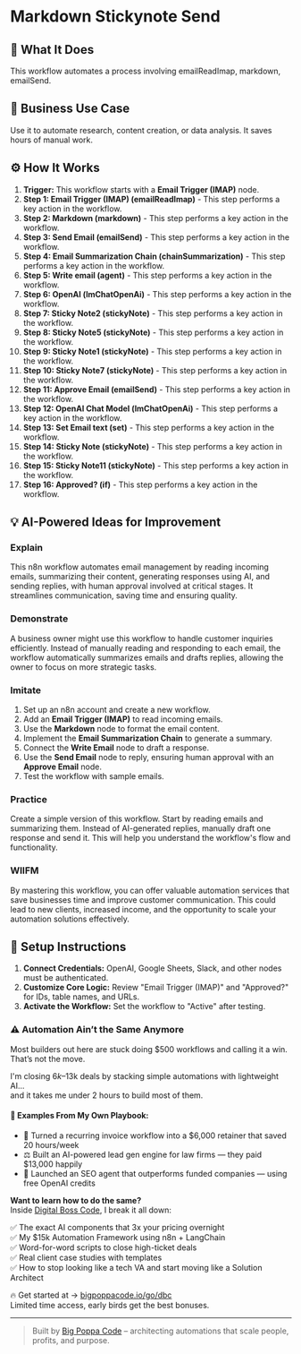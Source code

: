 # Markdown Stickynote Send

## 🚀 What It Does
This workflow automates a process involving emailReadImap, markdown, emailSend.

## 💼 Business Use Case
Use it to automate research, content creation, or data analysis. It saves hours of manual work.

## ⚙️ How It Works
1.  **Trigger:** This workflow starts with a **Email Trigger (IMAP)** node.
2. **Step 1: Email Trigger (IMAP) (emailReadImap)** - This step performs a key action in the workflow.
3. **Step 2: Markdown (markdown)** - This step performs a key action in the workflow.
4. **Step 3: Send Email (emailSend)** - This step performs a key action in the workflow.
5. **Step 4: Email Summarization Chain (chainSummarization)** - This step performs a key action in the workflow.
6. **Step 5: Write email (agent)** - This step performs a key action in the workflow.
7. **Step 6: OpenAI (lmChatOpenAi)** - This step performs a key action in the workflow.
8. **Step 7: Sticky Note2 (stickyNote)** - This step performs a key action in the workflow.
9. **Step 8: Sticky Note5 (stickyNote)** - This step performs a key action in the workflow.
10. **Step 9: Sticky Note1 (stickyNote)** - This step performs a key action in the workflow.
11. **Step 10: Sticky Note7 (stickyNote)** - This step performs a key action in the workflow.
12. **Step 11: Approve Email (emailSend)** - This step performs a key action in the workflow.
13. **Step 12: OpenAI Chat Model (lmChatOpenAi)** - This step performs a key action in the workflow.
14. **Step 13: Set Email text (set)** - This step performs a key action in the workflow.
15. **Step 14: Sticky Note (stickyNote)** - This step performs a key action in the workflow.
16. **Step 15: Sticky Note11 (stickyNote)** - This step performs a key action in the workflow.
17. **Step 16: Approved? (if)** - This step performs a key action in the workflow.

## 💡 AI-Powered Ideas for Improvement
### Explain
This n8n workflow automates email management by reading incoming emails, summarizing their content, generating responses using AI, and sending replies, with human approval involved at critical stages. It streamlines communication, saving time and ensuring quality.

### Demonstrate
A business owner might use this workflow to handle customer inquiries efficiently. Instead of manually reading and responding to each email, the workflow automatically summarizes emails and drafts replies, allowing the owner to focus on more strategic tasks.

### Imitate
1. Set up an n8n account and create a new workflow.
2. Add an **Email Trigger (IMAP)** to read incoming emails.
3. Use the **Markdown** node to format the email content.
4. Implement the **Email Summarization Chain** to generate a summary.
5. Connect the **Write Email** node to draft a response.
6. Use the **Send Email** node to reply, ensuring human approval with an **Approve Email** node.
7. Test the workflow with sample emails.

### Practice
Create a simple version of this workflow. Start by reading emails and summarizing them. Instead of AI-generated replies, manually draft one response and send it. This will help you understand the workflow's flow and functionality.

### WIIFM
By mastering this workflow, you can offer valuable automation services that save businesses time and improve customer communication. This could lead to new clients, increased income, and the opportunity to scale your automation solutions effectively.

## 🔧 Setup Instructions
1. **Connect Credentials:** OpenAI, Google Sheets, Slack, and other nodes must be authenticated.
2. **Customize Core Logic:** Review "Email Trigger (IMAP)" and "Approved?" for IDs, table names, and URLs.
3. **Activate the Workflow:** Set the workflow to "Active" after testing.

### ⚠️ Automation Ain’t the Same Anymore

Most builders out here are stuck doing $500 workflows and calling it a win.  
That’s not the move.  

I'm closing $6k–$13k deals by stacking simple automations with lightweight AI...  
and it takes me under 2 hours to build most of them.

#### 🧠 Examples From My Own Playbook:
- 🔁 Turned a recurring invoice workflow into a $6,000 retainer that saved 20 hours/week  
- ⚖️ Built an AI-powered lead gen engine for law firms — they paid $13,000 happily  
- 🚀 Launched an SEO agent that outperforms funded companies — using free OpenAI credits  

**Want to learn how to do the same?**  
Inside [Digital Boss Code](https://bigpoppacode.io/go/dbc), I break it all down:

✅ The exact AI components that 3x your pricing overnight  
✅ My $15k Automation Framework using n8n + LangChain  
✅ Word-for-word scripts to close high-ticket deals  
✅ Real client case studies with templates  
✅ How to stop looking like a tech VA and start moving like a Solution Architect  

🔥 Get started at → [bigpoppacode.io/go/dbc](https://bigpoppacode.io/go/dbc)  
Limited time access, early birds get the best bonuses.

---
> Built by [Big Poppa Code](https://bigpoppacode.io) – architecting automations that scale people, profits, and purpose.
